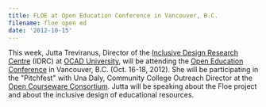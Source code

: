 ```yaml
---
title: FLOE at Open Education Conference in Vancouver, B.C.
filename: floe open ed
date: '2012-10-15'
---
```

This week, Jutta Treviranus, Director of the [Inclusive Design Research Centre](http://idrc.ocadu.ca)
(IDRC) at [OCAD University](http://ocadu.ca), will be attending the
[Open Education Conference](http://openedconference.org/2012/) in Vancouver, B.C. (Oct. 16-18, 2012).
She will be participating in the "Pitchfest" with Una Daly, Community
College Outreach Director at the [Open Courseware Consortium](http://www.ocwconsortium.org/). Jutta will
be speaking about the Floe project and about the inclusive design of educational resources.
